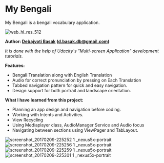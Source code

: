 # My Bengali
My Bengali is a bengali vocabulary application. 

![web_hi_res_512](https://cloud.githubusercontent.com/assets/16916934/22817370/d8a62c18-ef8c-11e6-91e4-8e44f3a74f0b.png)

**Author: [Debajyoti Basak](https://www.linkedin.com/in/debajyoti-basak-698981119 "LinkedIn Profile") (d.basak.db@gmail.com)**

_It is done with the help of Udacity's "Multi-screen Application" development tutorials._

**Features:**
- Bengali Translation along with English Translation
- Audio for correct pronunciation by pressing on Each Translation 
- Tabbed navigation pattern for quick and easy navigation.
- Design support for both portrait and landscape orientation.

**What I have learned from this project:**
- Planning an app design and navigation before coding.
- Working with Intents and Activities.
- View Recycling
- Using Mediaplayer class, AudioManager Service and Audio focus 
- Navigating between sections using ViewPager and TabLayout.

![screenshot_20170209-225252 1 _nexus5x-portrait](https://cloud.githubusercontent.com/assets/16916934/22797359/ec96da10-ef23-11e6-8128-50a3ac4b27ad.png)
![screenshot_20170209-225256 1 _nexus5x-portrait](https://cloud.githubusercontent.com/assets/16916934/22797377/0024dc4e-ef24-11e6-8067-72154e555e71.png)
![screenshot_20170209-225259 1 _nexus5x-portrait](https://cloud.githubusercontent.com/assets/16916934/22797390/0dfc04b4-ef24-11e6-9791-188af0a11928.png)
![screenshot_20170209-225301 1 _nexus5x-portrait](https://cloud.githubusercontent.com/assets/16916934/22797410/22bcd86a-ef24-11e6-9549-ba3e7a8b8032.png)

